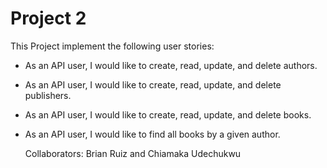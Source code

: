 # Project 2
This Project implement the following user stories:

- As an API user, I would like to create, read, update, and delete authors.
- As an API user, I would like to create, read, update, and delete publishers.
- As an API user, I would like to create, read, update, and delete books.
- As an API user, I would like to find all books by a given author.

  Collaborators: Brian Ruiz and Chiamaka Udechukwu

